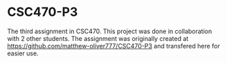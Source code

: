 # CSC470-P3
The third assignment in CSC470. This project was done in collaboration with 2 other students.
The assignment was originally created at https://github.com/matthew-oliver777/CSC470-P3 and transfered here for easier use.
